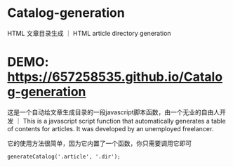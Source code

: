 # Catalog-generation
 HTML 文章目录生成 ｜ HTML article directory generation

# DEMO: https://657258535.github.io/Catalog-generation

这是一个自动给文章生成目录的一段javascript脚本函数，由一个无业的自由人开发 ｜ This is a javascript script function that automatically generates a table of contents for articles. It was developed by an unemployed freelancer.

它的使用方法很简单，因为它内置了一个函数，你只需要调用它即可

```
generateCatalog('.article', '.dir');

